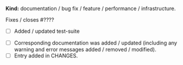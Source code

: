 <!-- Thank you for your contribution.
     Make sure you read the contributing guide and fill this template. -->


<!-- Keep what applies -->
**Kind:** documentation / bug fix / feature / performance / infrastructure.


<!-- If this is a bug fix, make sure the bug was reported beforehand. -->
Fixes / closes #????


<!-- If there is a user-visible change in coqc/coqtop/coqchk/coq_makefile behavior and testing is not prohibitively expensive: -->
<!-- (Otherwise, remove this line.) -->
- [ ] Added / updated test-suite
<!-- If this is a feature pull request / breaks compatibility: -->
<!-- (Otherwise, remove these lines.) -->
- [ ] Corresponding documentation was added / updated (including any warning and error messages added / removed / modified).
- [ ] Entry added in CHANGES.
